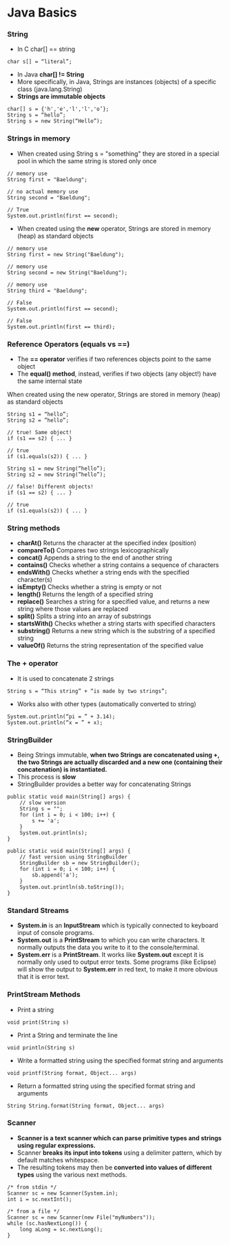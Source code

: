 # Java Basics

### String

- In C char[] == string
```
char s[] = “literal”;
```

- In Java **char[] != String**
- More specifically, in Java, Strings are instances (objects) of a specific class (java.lang.String)
- **Strings are immutable objects**

```
char[] s = {'h','e','l','l','o’};
String s = “hello”;
String s = new String(“Hello”);
```

### Strings in memory

- When created using String s = "something" they are stored in a special pool in which the same string is stored only once

```
// memory use
String first = "Baeldung";

// no actual memory use
String second = "Baeldung";

// True
System.out.println(first == second);
```

- When created using the **new** operator, Strings are stored in memory (heap) as standard objects

```
// memory use
String first = new String("Baeldung");

// memory use
String second = new String("Baeldung");

// memory use
String third = "Baeldung";

// False
System.out.println(first == second);

// False
System.out.println(first == third);
```

### Reference Operators (equals vs ==)

- The **== operator** verifies if two references objects point to the same object
- The **equal() method**, instead, verifies if two objects (any object!) have the same internal state

When created using the new operator, Strings are stored in memory (heap) as standard objects

```
String s1 = “hello”;
String s2 = ”hello”;

// true! Same object!
if (s1 == s2) { ... }

// true
if (s1.equals(s2)) { ... }

String s1 = new String(“hello”);
String s2 = new String(”hello”);

// false! Different objects!
if (s1 == s2) { ... }

// true
if (s1.equals(s2)) { ... }
```

### String methods

- **charAt()**		Returns the character at the specified index (position)
- **compareTo()**	Compares two strings lexicographically
- **concat()**		Appends a string to the end of another string
- **contains()**	Checks whether a string contains a sequence of characters
- **endsWith()**	Checks whether a string ends with the specified character(s)
- **isEmpty()**		Checks whether a string is empty or not
- **length()**		Returns the length of a specified string
- **replace()**		Searches a string for a specified value, and returns a new string where those values are replaced
- **split()**			Splits a string into an array of substrings
- **startsWith()**	Checks whether a string starts with specified characters
- **substring()**		Returns a new string which is the substring of a specified string
- **valueOf()**		Returns the string representation of the specified value

### The + operator

- It is used to concatenate 2 strings
```
String s = “This string” + “is made by two strings”;
```

- Works also with other types (automatically converted to string)

```
System.out.println(“pi = ” + 3.14);
System.out.println(“x = ” + x);
```

### StringBuilder

- Being Strings immutable, **when two Strings are concatenated using +, the two Strings are actually discarded and a new one (containing their concatenation) is instantiated.**
- This process is **slow**
- StringBuilder provides a better way for concatenating Strings

```
public static void main(String[] args) {
    // slow version
    String s = "";
    for (int i = 0; i < 100; i++) {
        s += 'a';
    }
    System.out.println(s);
}
```

```
public static void main(String[] args) {
    // fast version using StringBuilder
    StringBuilder sb = new StringBuilder();
    for (int i = 0; i < 100; i++) {
        sb.append('a');
    }
    System.out.println(sb.toString());
}
```

### Standard Streams

- **System.in** is an **InputStream** which is typically connected to keyboard input of console programs.
- **System.out** is a **PrintStream** to which you can write characters. It normally outputs the data you write to it to the console/terminal.
- **System.err** is a **PrintStream**. It works like **System.out** except it is normally only used to output error texts. Some programs (like Eclipse) will show the output to **System.err** in red text, to make it more obvious that it is error text.

### PrintStream Methods

- Print a string
```
void print(String s)
```

- Print a String and terminate the line
```
void println(String s)
```

- Write a formatted string using the specified format string and arguments
```
void printf(String format, Object... args)
```

- Return a formatted string using the specified format string and arguments
```
String String.format(String format, Object... args)
```

### Scanner

- **Scanner is a text scanner which can parse primitive types and strings using regular expressions.**
- Scanner **breaks its input into tokens** using a delimiter pattern, which by default matches whitespace.
- The resulting tokens may then be **converted into values of different types** using the various next methods.

```
/* from stdin */
Scanner sc = new Scanner(System.in);
int i = sc.nextInt();

/* from a file */
Scanner sc = new Scanner(new File("myNumbers"));
while (sc.hasNextLong()) {
    long aLong = sc.nextLong();
}
```


